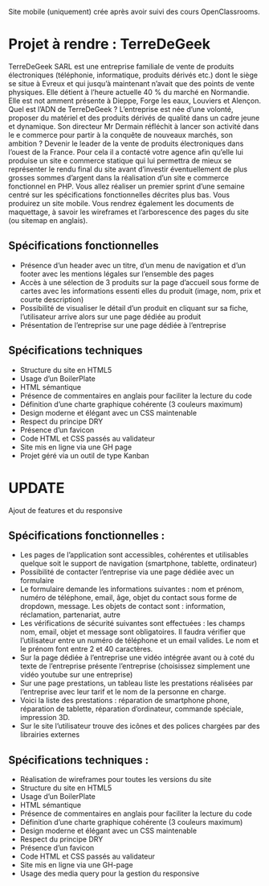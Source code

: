 Site mobile (uniquement) crée après avoir suivi des cours OpenClassrooms.

# Projet à rendre : TerreDeGeek

TerreDeGeek SARL est une entreprise familiale de vente de produits électroniques (téléphonie, informatique, produits dérivés etc.) dont le siège se situe à Evreux et qui jusqu’à maintenant n’avait que des points de vente physiques. 
Elle détient à l’heure actuelle 40 % du marché en Normandie.
Elle est not amment présente à Dieppe, Forge les eaux, Louviers et Alençon.
Quel est l’ADN de TerreDeGeek ? 
L’entreprise est née d’une volonté, proposer du matériel et des produits dérivés de qualité dans un cadre jeune et dynamique.
Son directeur Mr Dermain réfléchit à lancer son activité dans le e commerce pour partir à la conquête de nouveaux marchés, son ambition ? Devenir le leader de la vente de produits électroniques dans l’ouest de la France.
Pour cela il a contacté votre agence afin qu’elle lui produise un site e commerce statique qui lui permettra de mieux se représenter le rendu final du site avant d’investir éventuellement de plus grosses sommes d’argent dans la réalisation d’un site e commerce fonctionnel en PHP.
Vous allez réaliser un premier sprint d’une semaine centré sur les spécifications fonctionnelles décrites plus bas. Vous produirez un site mobile. Vous rendrez également les documents de maquettage, à savoir les wireframes et l’arborescence des pages du site (ou sitemap en anglais).

## Spécifications fonctionnelles
- Présence d’un header avec un titre, d’un menu de navigation et d’un footer avec les mentions légales sur l’ensemble des pages
- Accès à une sélection de 3 produits sur la page d’accueil sous forme de cartes avec les informations essenti elles du produit (image, nom, prix et courte description)
- Possibilité de visualiser le détail d’un produit en cliquant sur sa fiche, l’utilisateur arrive alors sur une page dédiée au produit
- Présentation de l’entreprise sur une page dédiée à l’entreprise

## Spécifications techniques
- Structure du site en HTML5
- Usage d’un BoilerPlate
- HTML sémantique
- Présence de commentaires en anglais pour faciliter la lecture du code
- Définition d’une charte graphique cohérente (3 couleurs maximum)
- Design moderne et élégant avec un CSS maintenable
- Respect du principe DRY
- Présence d’un favicon
- Code HTML et CSS passés au validateur
- Site mis en ligne via une GH page
- Projet géré via un outil de type Kanban

# UPDATE
Ajout de features et du responsive 

## Spécifications fonctionnelles :
- Les pages de l’application sont accessibles, cohérentes et utilisables quelque soit le support de navigation (smartphone, tablette, ordinateur)
- Possibilité de contacter l’entreprise via une page dédiée avec un formulaire
- Le formulaire demande les informations suivantes : nom et prénom, numéro de téléphone, email, âge, objet du contact sous forme de dropdown, message. Les objets de contact sont : information, réclamation, partenariat, autre
- Les vérifications de sécurité suivantes sont effectuées : les champs nom, email, objet et message sont obligatoires. Il faudra vérifier que l’utilisateur entre un numéro de téléphone et un email valides. Le nom et le prénom font entre 2 et 40 caractères.
- Sur la page dédiée à l’entreprise une vidéo intégrée avant ou à coté du texte de l’entreprise présente l’entreprise (choisissez simplement une vidéo youtube sur une entreprise)
- Sur une page prestations, un tableau liste les prestations réalisées par l’entreprise avec leur tarif et le nom de la personne en charge.
- Voici la liste des prestations : réparation de smartphone phone, réparation de tablette, réparation d’ordinateur, commande spéciale, impression 3D.
- Sur le site l’utilisateur trouve des icônes et des polices chargées par des librairies externes

## Spécifications techniques :
- Réalisation de wireframes pour toutes les versions du site
- Structure du site en HTML5
- Usage d’un BoilerPlate
- HTML sémantique
- Présence de commentaires en anglais pour faciliter la lecture du code
- Définition d’une charte graphique cohérente (3 couleurs maximum)
- Design moderne et élégant avec un CSS maintenable
- Respect du principe DRY
- Présence d’un favicon
- Code HTML et CSS passés au validateur
- Site mis en ligne via une GH-page
- Usage des media query pour la gestion du responsive


